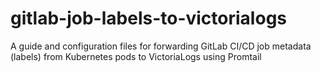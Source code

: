 # gitlab-job-labels-to-victorialogs
A guide and configuration files for forwarding GitLab CI/CD job metadata (labels) from Kubernetes pods to VictoriaLogs using Promtail
